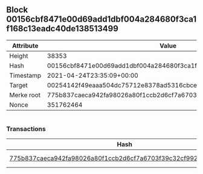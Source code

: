 ## Block 00156cbf8471e00d69add1dbf004a284680f3ca1f168c13eadc40de138513499

Attribute | Value
--- | ---
Height | 38353
Hash | 00156cbf8471e00d69add1dbf004a284680f3ca1f168c13eadc40de138513499
Timestamp | 2021-04-24T23:35:09+00:00
Target | 00254142f49eaaa504dc75712e8378ad5316cbcead634704b3734b6271167cc4
Merke root | 775b837caeca942fa98026a80f1ccb2d6cf7a6703f39c32cf992c00fe1354ebf
Nonce | 351762464

```

```

### Transactions

Hash | Amount
--- | ---
[775b837caeca942fa98026a80f1ccb2d6cf7a6703f39c32cf992c00fe1354ebf](775b837caeca942fa98026a80f1ccb2d6cf7a6703f39c32cf992c00fe1354ebf.md) | 10.00000000 SKEPTI 
